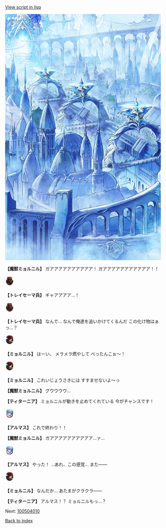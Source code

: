 [View script in lisp](../scripts/100503063.txt)

![400_angel_town_daytime.png](../images/backgrounds/400_angel_town_daytime.png)

**【魔獣ミョルニル】**
ガアアアアアアアアアア！
ガアアアアアアアアアアア！！

<img src="../images/units/3830001.png" alt="3830001.png" height="34"/>

**【トレイセーマ兵】**
ギャアアアア…！

<img src="../images/units/3830001.png" alt="3830001.png" height="34"/>

**【トレイセーマ兵】**
なんで…
なんで俺達を追いかけてくるんだ
この化け物はぁっ…？

<img src="../images/units/1200191.png" alt="1200191.png" height="34"/>

**【ミョルニル】**
はーい、
メラメラ燃やして
ぺったんこぉ～！

<img src="../images/units/1200191.png" alt="1200191.png" height="34"/>

**【ミョルニル】**
これいじょうさきには
すすませないよ～っ

**【魔獣ミョルニル】**
グウウウウ…

**【ティターニア】**
ミョルニルが動きを止めてくれている
今がチャンスです！

<img src="../images/units/3103811.png" alt="3103811.png" height="34"/>

**【アルマス】**
これで終わり！！

**【魔獣ミョルニル】**
ガアアアアアアアアアア…ァ…

<img src="../images/units/3103811.png" alt="3103811.png" height="34"/>

**【アルマス】**
やった！
…あれ、この感覚…
また――

<img src="../images/units/1200191.png" alt="1200191.png" height="34"/>

**【ミョルニル】**
なんだか…
あたまがクラクラ――

**【ティターニア】**
アルマス！？
ミョルニルもっ…？


Next: [100504010](100504010.md)

[Back to index](index.md)
